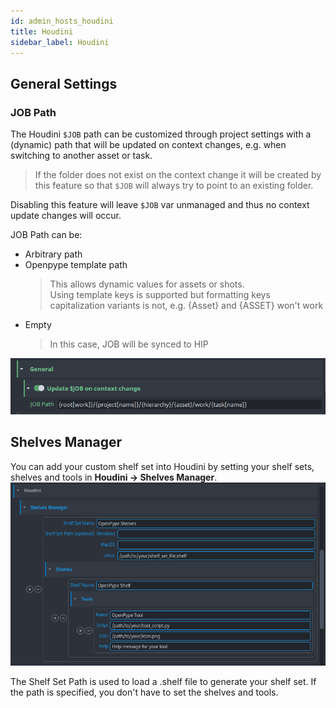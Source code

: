 ```yaml
---
id: admin_hosts_houdini
title: Houdini
sidebar_label: Houdini
---
```

## General Settings
### JOB Path

The Houdini `$JOB` path can be customized through project settings with a (dynamic) path that will be updated on context changes, e.g. when switching to another asset or task.

> If the folder does not exist on the context change it will be created by this feature so that `$JOB` will always try to point to an existing folder.

Disabling this feature will leave `$JOB` var unmanaged and thus no context update changes will occur.

JOB Path can be:
- Arbitrary path
- Openpype template path
    > This allows dynamic values for assets or shots.<br>
    > Using template keys is supported but formatting keys capitalization variants is not,
    >   e.g. {Asset} and {ASSET} won't work
- Empty
    > In this case, JOB will be synced to HIP

![update job on context change](assets/houdini/update-job-context-change.png)



## Shelves Manager
You can add your custom shelf set into Houdini by setting your shelf sets, shelves and tools in **Houdini -> Shelves Manager**.
![Custom menu definition](assets/houdini-admin_shelvesmanager.png)

The Shelf Set Path is used to load a .shelf file to generate your shelf set. If the path is specified, you don't have to set the shelves and tools.
